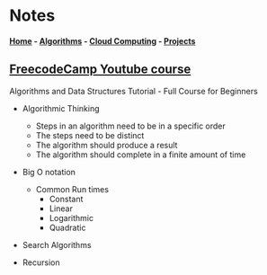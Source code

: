 # Notes
#### [Home](index.md) - [Algorithms](Algorithms.md) - [Cloud Computing](CloudComputing.md) - [Projects](Projects.md)

## [FreecodeCamp Youtube course](https://www.youtube.com/watch?v=8hly31xKli0) 
Algorithms and Data Structures Tutorial - Full Course for Beginners

- Algorithmic Thinking
    - Steps in an algorithm need to be in a specific order
    - The steps need to be distinct
    - The algorithm should produce a result
    - The algorithm should complete in a finite amount of time

- Big O notation
    - Common Run times
        - Constant
        - Linear
        - Logarithmic
        - Quadratic

- Search Algorithms

- Recursion 
